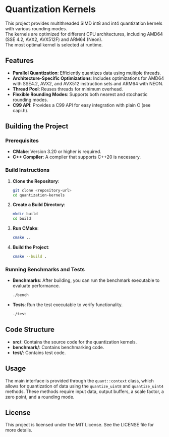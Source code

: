 # Quantization Kernels

This project provides multithreaded SIMD int8 and int4 quantization kernels with various rounding modes.<br>
The kernels are optimized for different CPU architectures, including AMD64 (SSE 4.2, AVX2, AVX512F) and ARM64 (Neon).<br>
The most optimal kernel is selected at runtime.

## Features

- **Parallel Quantization**: Efficiently quantizes data using multiple threads.
- **Architecture-Specific Optimizations**: Includes optimizations for AMD64 with SSE4.2, AVX2, and AVX512 instruction sets and ARM64 with NEON.
- **Thread Pool**: Reuses threads for minimum overhead.
- **Flexible Rounding Modes**: Supports both nearest and stochastic rounding modes.
- **C99 API**: Provides a C99 API for easy integration with plain C (see capi.h).

## Building the Project

### Prerequisites

- **CMake**: Version 3.20 or higher is required.
- **C++ Compiler**: A compiler that supports C++20 is necessary.

### Build Instructions

1. **Clone the Repository**:
   ```bash
   git clone <repository-url>
   cd quantization-kernels
   ```

2. **Create a Build Directory**:
   ```bash
   mkdir build
   cd build
   ```

3. **Run CMake**:
   ```bash
   cmake ..
   ```

4. **Build the Project**:
   ```bash
   cmake --build .
   ```

### Running Benchmarks and Tests

- **Benchmarks**: After building, you can run the benchmark executable to evaluate performance.
  ```bash
  ./bench
  ```

- **Tests**: Run the test executable to verify functionality.
  ```bash
  ./test
  ```

## Code Structure

- **src/**: Contains the source code for the quantization kernels.
- **benchmark/**: Contains benchmarking code.
- **test/**: Contains test code.

## Usage

The main interface is provided through the `quant::context` class, which allows for quantization of data using the `quantize_uint8` and `quantize_uint4` methods. These methods require input data, output buffers, a scale factor, a zero point, and a rounding mode.

## License

This project is licensed under the MIT License. See the LICENSE file for more details.
